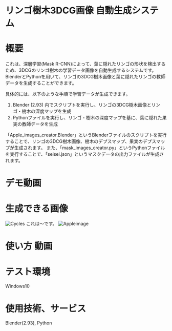 # リンゴ樹木3DCG画像 自動生成システム
# 概要
これは、深層学習(Mask R-CNN)によって、葉に隠れたリンゴの形状を検出するため、3DCGのリンゴ樹木の学習データ画像を自動生成するシステムです。
BlenderとPythonを用いて、リンゴの3DCG樹木画像と葉に隠れたリンゴの教師データを生成することができます。

具体的には、以下のような手順で学習データが生成できます。
1. Blender (2.93) 内でスクリプトを実行し、リンゴの3DCG樹木画像とリンゴ・樹木の深度マップを生成
2. Pythonファイルを実行し、リンゴ・樹木の深度マップを基に、葉に隠れた果実の教師データを生成

「Apple_images_creator.Blender」というBlenderファイルのスクリプトを実行することで、リンゴの3DCG樹木画像、樹木のデプスマップ、果実のデプスマップが生成されます。
また、「mask_images_creator.py」というPythonファイルを実行することで、「seisei.json」というマスクデータの出力ファイルが生成されます。


# デモ動画

# 生成できる画像
![Cycles](https://user-images.githubusercontent.com/98790632/154609642-a3ea4864-92b6-466e-af3c-151c2f581357.png)
これは～です。
![Appleimage](https://user-images.githubusercontent.com/98790632/155022781-73bf5893-a1ea-49f1-9b4a-0880e1da95bb.png)

# 使い方 動画

# テスト環境
Windows10

# 使用技術、サービス
Blender(2.93), Python
